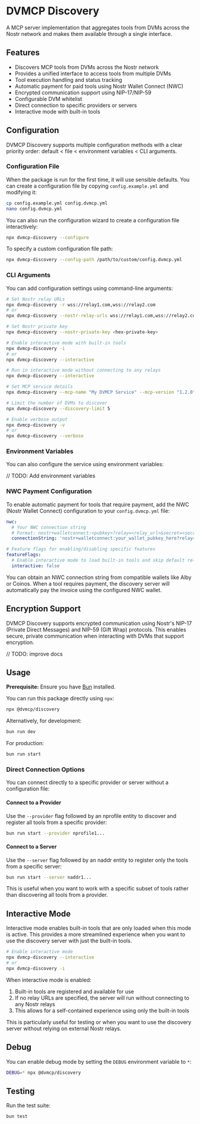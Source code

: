 # DVMCP Discovery

A MCP server implementation that aggregates tools from DVMs across the Nostr network and makes them available through a single interface.

## Features

- Discovers MCP tools from DVMs across the Nostr network
- Provides a unified interface to access tools from multiple DVMs
- Tool execution handling and status tracking
- Automatic payment for paid tools using Nostr Wallet Connect (NWC)
- Encrypted communication support using NIP-17/NIP-59
- Configurable DVM whitelist
- Direct connection to specific providers or servers
- Interactive mode with built-in tools

## Configuration

DVMCP Discovery supports multiple configuration methods with a clear priority order: default < file < environment variables < CLI arguments.

### Configuration File

When the package is run for the first time, it will use sensible defaults. You can create a configuration file by copying `config.example.yml` and modifying it:

```bash
cp config.example.yml config.dvmcp.yml
nano config.dvmcp.yml
```

You can also run the configuration wizard to create a configuration file interactively:

```bash
npx dvmcp-discovery --configure
```

To specify a custom configuration file path:

```bash
npx dvmcp-discovery --config-path /path/to/custom/config.dvmcp.yml
```

### CLI Arguments

You can add configuration settings using command-line arguments:

```bash
# Set Nostr relay URLs
npx dvmcp-discovery -r wss://relay1.com,wss://relay2.com
# or
npx dvmcp-discovery --nostr-relay-urls wss://relay1.com,wss://relay2.com

# Set Nostr private key
npx dvmcp-discovery --nostr-private-key <hex-private-key>

# Enable interactive mode with built-in tools
npx dvmcp-discovery -i
# or
npx dvmcp-discovery --interactive

# Run in interactive mode without connecting to any relays
npx dvmcp-discovery --interactive

# Set MCP service details
npx dvmcp-discovery --mcp-name "My DVMCP Service" --mcp-version "1.2.0"

# Limit the number of DVMs to discover
npx dvmcp-discovery --discovery-limit 5

# Enable verbose output
npx dvmcp-discovery -v
# or
npx dvmcp-discovery --verbose
```

### Environment Variables

You can also configure the service using environment variables:

// TODO: Add environment variables

### NWC Payment Configuration

To enable automatic payment for tools that require payment, add the NWC (Nostr Wallet Connect) configuration to your `config.dvmcp.yml` file:

```yaml
nwc:
  # Your NWC connection string
  # Format: nostr+walletconnect:<pubkey>?relay=<relay_url>&secret=<secret>
  connectionString: 'nostr+walletconnect:your_wallet_pubkey_here?relay=wss%3A%2F%2Frelay.example.com&secret=your_secret_here'

# Feature flags for enabling/disabling specific features
featureFlags:
  # Enable interactive mode to load built-in tools and skip default relay connections
  interactive: false
```

You can obtain an NWC connection string from compatible wallets like Alby or Coinos. When a tool requires payment, the discovery server will automatically pay the invoice using the configured NWC wallet.

## Encryption Support

DVMCP Discovery supports encrypted communication using Nostr's NIP-17 (Private Direct Messages) and NIP-59 (Gift Wrap) protocols. This enables secure, private communication when interacting with DVMs that support encryption.

// TODO: improve docs

## Usage

**Prerequisite:** Ensure you have [Bun](https://bun.sh/) installed.

You can run this package directly using `npx`:

```bash
npx @dvmcp/discovery
```

Alternatively, for development:

```bash
bun run dev
```

For production:

```bash
bun run start
```

### Direct Connection Options

You can connect directly to a specific provider or server without a configuration file:

#### Connect to a Provider

Use the `--provider` flag followed by an nprofile entity to discover and register all tools from a specific provider:

```bash
bun run start --provider nprofile1...
```

#### Connect to a Server

Use the `--server` flag followed by an naddr entity to register only the tools from a specific server:

```bash
bun run start --server naddr1...
```

This is useful when you want to work with a specific subset of tools rather than discovering all tools from a provider.

## Interactive Mode

Interactive mode enables built-in tools that are only loaded when this mode is active. This provides a more streamlined experience when you want to use the discovery server with just the built-in tools.

```bash
# Enable interactive mode
npx dvmcp-discovery --interactive
# or
npx dvmcp-discovery -i
```

When interactive mode is enabled:

1. Built-in tools are registered and available for use
2. If no relay URLs are specified, the server will run without connecting to any Nostr relays
3. This allows for a self-contained experience using only the built-in tools

This is particularly useful for testing or when you want to use the discovery server without relying on external Nostr relays.

## Debug

You can enable debug mode by setting the `DEBUG` environment variable to `*`:

```bash
DEBUG=* npx @dvmcp/discovery
```

## Testing

Run the test suite:

```bash
bun test
```
